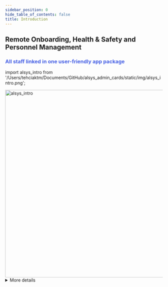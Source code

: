 ```yaml
---
sidebar_position: 0
hide_table_of_contents: false
title: Introduction
---
```


<summary>
<h2>Remote Onboarding,
 Health & Safety and
 Personnel Management</h2>

<h3><font color="#455fe4">All staff linked in one user-friendly app package</font></h3>

import alsys_intro from '/Users/tehciaktm/Documents/GitHub/alsys_admin_cards/static/img/alsys_intro.png';

<img src={alsys_intro} alt="alsys_intro" width="600"/>
</summary>
<details>
<summary>More details</summary>
<h3>1. Onboarding and Communication App</h3>
<div>Watch video induction and answer video-based questions</div>
<div>Complete health & safety questionnaires</div>
<div>Access updates sent by admins</div>
<div>Access work permits and reports created by admins</div>
<div>Report in real-time accidents and incidents</div>
<div>Share wellbeing tips and campaigns</div><br/>
<h3>2. Personnel Management App</h3>
<div>Edit the onboarding process (health & induction)</div>
<div>Add and distribute workers in teams and on sites</div>
<div>Send important updates (through toolbox talks, trainings and messages)</div>
<div>Create and send work permits and reports</div>
</details>